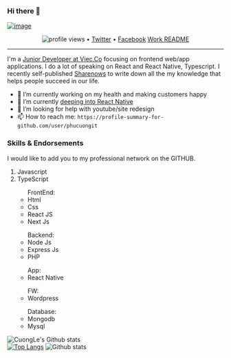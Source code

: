 ### Hi there 👋

<!--<h3 align="center">
![image](https://user-images.githubusercontent.com/6764957/87082196-3418a980-c25d-11ea-9987-0d9787d54100.png)
</h3> -->

[![image](https://user-images.githubusercontent.com/6764957/87083194-cec5b800-c25e-11ea-85b4-0bebc4374e07.png)](https://github.com/phucuongit?tab=repositories)

<p align="center">
  <img src="https://gpvc.arturio.dev/phucuongit" alt="profile views"> •   
  <a href="https://twitter.com/CuongLe96327730/follow?screen_name=swyx&amp;tw_p=followbutton" rel="nofollow">Twitter</a> •
  <a href="https://www.facebook.com/phucuong2106/" rel="nofollow">Facebook</a>
  <a href="https://github.com/phucuongit/README">Work README</a>
</p>

---

I'm a [Junior Developer at Viec.Co](https://viec.co/) focusing on frontend web/app applications. I do a lot of speaking on React and React Native, Typescript. I recently self-published <a href="http://sharenows.com/">Sharenows</a> to write down all the my knowledge that helps people succeed in our life.

- 🔭 I’m currently working on my health and making customers happy
- 💬 I’m currently [deeping into React Native](https://www.swyx.io/writing/hello-aws/)
- 🤔 I’m looking for help with youtube/site redesign
- 📫 How to reach me: `https://profile-summary-for-github.com/user/phucuongit`

<!--START_SECTION:endorsements-->

### Skills & Endorsements

I would like to add you to my professional network on the GITHUB.

  <ol>
        <li>Javascript</li> 
        <li>TypeScript</li>
        <ul>FrontEnd:
          <li>Html</li>
          <li>Css</li>
          <li>React JS</li>
          <li>Next Js</li>
        </ul>
        <ul>Backend:
          <li>Node Js</li>
          <li>Express Js</li>
          <li>PHP</li> 
        </ul>
        <ul>App:
          <li>React Native</li>
        </ul>
        <ul>FW:
           <li>Wordpress</li>
        </ul>
        <ul>Database:
          <li>Mongodb</li>
          <li>Mysql</li>
        </ul>
  </ol>
  <!--END_SECTION:endorsements-->

![CuongLe's Github stats](https://github-readme-stats.vercel.app/api?username=phucuongit&show_icons=true)
<br/>
[![Top Langs](https://github-readme-stats.vercel.app/api/top-langs/?username=phucuongit&layout=compact)](https://github.com/phucuongit/)
![Github stats](https://i.imgur.com/7aTwo6C.png)
